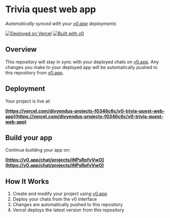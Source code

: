 # Trivia quest web app

*Automatically synced with your [v0.app](https://v0.app) deployments*

[![Deployed on Vercel](https://img.shields.io/badge/Deployed%20on-Vercel-black?style=for-the-badge&logo=vercel)](https://vercel.com/divyendus-projects-f0346c6c/v0-trivia-quest-web-app)
[![Built with v0](https://img.shields.io/badge/Built%20with-v0.app-black?style=for-the-badge)](https://v0.app/chat/projects/iNPsRpfvVwO)

## Overview

This repository will stay in sync with your deployed chats on [v0.app](https://v0.app).
Any changes you make to your deployed app will be automatically pushed to this repository from [v0.app](https://v0.app).

## Deployment

Your project is live at:

**[https://vercel.com/divyendus-projects-f0346c6c/v0-trivia-quest-web-app](https://vercel.com/divyendus-projects-f0346c6c/v0-trivia-quest-web-app)**

## Build your app

Continue building your app on:

**[https://v0.app/chat/projects/iNPsRpfvVwO](https://v0.app/chat/projects/iNPsRpfvVwO)**

## How It Works

1. Create and modify your project using [v0.app](https://v0.app)
2. Deploy your chats from the v0 interface
3. Changes are automatically pushed to this repository
4. Vercel deploys the latest version from this repository
